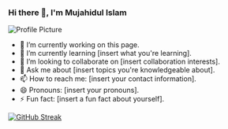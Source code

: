 ### Hi there 👋, I'm Mujahidul Islam

![Profile Picture](https://i.ibb.co/fN5TZLP/403406875-335543469229487-3029774977681859935-n.jpg)

- 🔭 I’m currently working on this page.
- 🌱 I’m currently learning [insert what you're learning].
- 👯 I’m looking to collaborate on [insert collaboration interests].
- 💬 Ask me about [insert topics you're knowledgeable about].
- 📫 How to reach me: [insert your contact information].
- 😄 Pronouns: [insert your pronouns].
- ⚡ Fun fact: [insert a fun fact about yourself].


[![GitHub Streak](https://github-readme-streak-stats.herokuapp.com?user=Mujahidul%20Islam&theme=tokyonight&border_radius=4.8&date_format=j%20M%5B%20Y%5D&card_width=505)](https://git.io/streak-stats)
